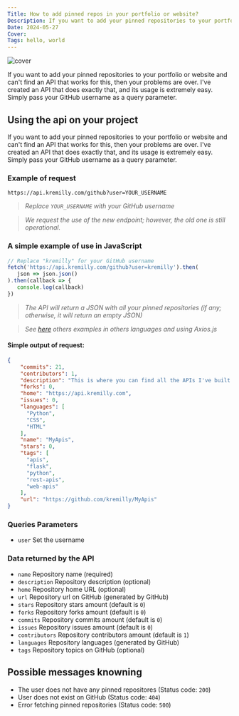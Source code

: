 ```yaml
---
Title: How to add pinned repos in your portfolio or website?
Description: If you want to add your pinned repositories to your portfolio or website and can't find an API that works for this, then your problems are over. I've created an API that does exactly that, and its usage is extremely easy. Simply pass your GitHub username as a query parameter.
Date: 2024-05-27
Cover: 
Tags: hello, world
---
```

![cover](https://media.dev.to/cdn-cgi/image/width=1000,height=420,fit=cover,gravity=auto,format=auto/https%3A%2F%2Fdev-to-uploads.s3.amazonaws.com%2Fuploads%2Farticles%2F48fagykg1pynim5t3fv9.png)

If you want to add your pinned repositories to your portfolio or website and can't find an API that works for this, then your problems are over. I've created an API that does exactly that, and its usage is extremely easy. Simply pass your GitHub username as a query parameter.

## Using the api on your project

If you want to add your pinned repositories to your portfolio or website and can't find an API that works for this, then your problems are over. I've created an API that does exactly that, and its usage is extremely easy. Simply pass your GitHub username as a query parameter.

### Example of request

```shell
https://api.kremilly.com/github?user=YOUR_USERNAME
```

> *Replace `YOUR_USERNAME` with your GitHub username*

> *We request the use of the new endpoint; however, the old one is still operational.*

### A simple example of use in JavaScript

```javascript
// Replace "kremilly" for your GitHub username
fetch('https://api.kremilly.com/github?user=kremilly').then(
   json => json.json()
).then(callback => { 
   console.log(callback) 
})
```

> *The API will return a JSON with all your pinned repositories (if any; otherwise, it will return an empty JSON)*

> *See [here](https://github.com/kremilly/MyApis/tree/main/examples/github) others examples in others languages and using Axios.js*

#### Simple output of request:

```json
{
    "commits": 21,
    "contributors": 1,
    "description": "This is where you can find all the APIs I've built using the Flask framework and Python programming language. All APIs are free to use, both for personal and professional purposes, and there are no usage limits.",
    "forks": 0,
    "home": "https://api.kremilly.com",
    "issues": 0,
    "languages": [
      "Python",
      "CSS",
      "HTML"
    ],
    "name": "MyApis",
    "stars": 0,
    "tags": [
      "apis",
      "flask",
      "python",
      "rest-apis",
      "web-apis"
    ],
    "url": "https://github.com/kremilly/MyApis"
}
```

### Queries Parameters

* `user` Set the username

### Data returned by the API

* `name` Repository name (required)
* `description` Repository description (optional)
* `home` Repository home URL (optional)
* `url` Repository url on GitHub (generated by GitHub)
* `stars` Repository stars amount (default is `0`)
* `forks` Repository forks amount (default is `0`)
* `commits` Repository commits amount (default is `0`)
* `issues` Repository issues amount (default is `0`)
* `contributors` Repository contributors amount (default is `1`)
* `languages` Repository languages (generated by GitHub)
* `tags` Repository topics on GitHub (optional)

## Possible messages knowning

* The user does not have any pinned repositores (Status code: `200`)
* User does not exist on GitHub (Status code: `404`)
* Error fetching pinned repositories (Status code: `500`)
